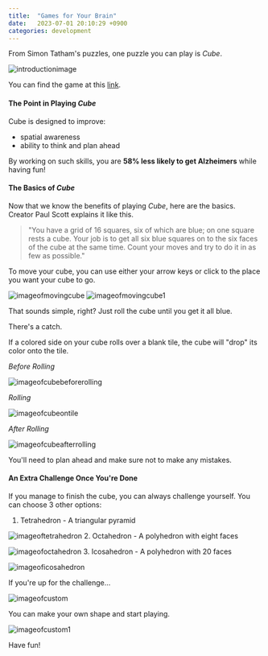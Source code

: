 ```yaml
---
title:  "Games for Your Brain"
date:   2023-07-01 20:10:29 +0900
categories: development
---
```


From Simon Tatham's puzzles, one puzzle you can play is *Cube*.

![introductionimage](https://res.cloudinary.com/dw2lty0io/image/upload/v1688201422/introimage_dhu7sh.png)

You can find the game at this [link](https://www.chiark.greenend.org.uk/~sgtatham/puzzles/js/cube.html).

#### The Point in Playing *Cube*

Cube is designed to improve:

- spatial awareness
- ability to think and plan ahead

By working on such skills, you are **58% less likely to get Alzheimers** while having fun!

#### The Basics of *Cube*

Now that we know the benefits of playing *Cube*, here are the basics. Creator Paul Scott explains it like this.

> "You have a grid of 16 squares, six of which are blue; on one square rests a cube. Your job is to get all six blue squares on to the six faces of the cube at the same time. Count your moves and try to do it in as few as possible."

To move your cube, you can use either your arrow keys or click to the place you want your cube to go.

![imageofmovingcube](https://res.cloudinary.com/dw2lty0io/image/upload/v1688201422/imageofmovingcube_az0brl.png)
![imageofmovingcube1](https://res.cloudinary.com/dw2lty0io/image/upload/v1688201422/imageofmovingcube1_b0kr4f.png)

That sounds simple, right? Just roll the cube until you get it all blue.

There's a catch.

If a colored side on your cube rolls over a blank tile, the cube will "drop" its color onto the tile.

*Before Rolling*

![imageofcubebeforerolling](https://res.cloudinary.com/dw2lty0io/image/upload/v1688201753/1_ej5vqg.png)

*Rolling*

![imageofcubeontile](https://res.cloudinary.com/dw2lty0io/image/upload/v1688201753/2_kgwwda.png)

*After Rolling*

![imageofcubeafterrolling](https://res.cloudinary.com/dw2lty0io/image/upload/v1688201753/3_bypgyn.png)

You'll need to plan ahead and make sure not to make any mistakes.

#### An Extra Challenge Once You're Done

If you manage to finish the cube, you can always challenge yourself. You can choose 3 other options:

1. Tetrahedron - A triangular pyramid

![imageoftetrahedron](https://res.cloudinary.com/dw2lty0io/image/upload/v1688202028/1.1_wqluu1.png)
2. Octahedron - A polyhedron with eight faces

![imageofoctahedron](https://res.cloudinary.com/dw2lty0io/image/upload/v1688202028/1.2_j3f2hg.png)
3. Icosahedron - A polyhedron with 20 faces

![imageoficosahedron](https://res.cloudinary.com/dw2lty0io/image/upload/v1688202028/1.3_n4k4pl.png)

If you're up for the challenge...

![imageofcustom](https://res.cloudinary.com/dw2lty0io/image/upload/v1688202294/1_zgzbmt.png)

You can make your own shape and start playing.

![imageofcustom1](https://res.cloudinary.com/dw2lty0io/image/upload/v1688202284/2_pepga4.png)

Have fun!
